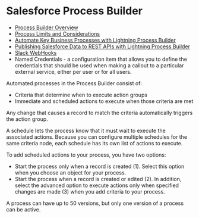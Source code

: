 # Salesforce Process Builder

 * [Process Builder Overview](https://help.salesforce.com/articleView?id=process_overview.htm&language=en_US&type=0)
 * [Process Limits and Considerations](https://help.salesforce.com/articleView?id=process_considerations.htm&language=en_US&type=0)
 * [Automate Key Business Processes with Lightning Process Builder](http://pages.mail.salesforce.com/achievemore/automateprocesses/?utm_source=trailhead&utm_medium=resources&utm_campaign=072016)
 * [Publishing Salesforce Data to REST APIs with Lightning Process Builder](https://www.youtube.com/watch?v=pxaDZO_uLqA&spfreload=5)
 * [Slack WebHooks](https://optimizely.slack.com/apps/A0F7XDUAZ-incoming-webhooks)
 * Named Credentials - a configuration item that allows you to define the credentials that should be used when making a callout to a particular external service, either per user or for all users.
 
Automated processes in the Process Builder consist of:
 * Criteria that determine when to execute action groups
 * Immediate and scheduled actions to execute when those criteria are met

Any change that causes a record to match the criteria automatically triggers the action group.

A schedule lets the process know that it must wait to execute the associated actions. Because you can configure multiple schedules for the same criteria node, each schedule has its own list of actions to execute.

To add scheduled actions to your process, you have two options:
 * Start the process only when a record is created (1). Select this option when you choose an object for your process.
 * Start the process when a record is created or edited (2). In addition, select the advanced option to execute actions only when specified changes are made (3) when you add criteria to your process.
 
A process can have up to 50 versions, but only one version of a process can be active.

##
